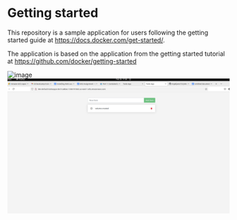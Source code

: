# Getting started

This repository is a sample application for users following the getting started guide at https://docs.docker.com/get-started/.

The application is based on the application from the getting started tutorial at https://github.com/docker/getting-started


![image](https://github.com/user-attachments/assets/2f6e7420-d449-48f8-8e9f-b8b9b220c7c5)
![image](2.png)
